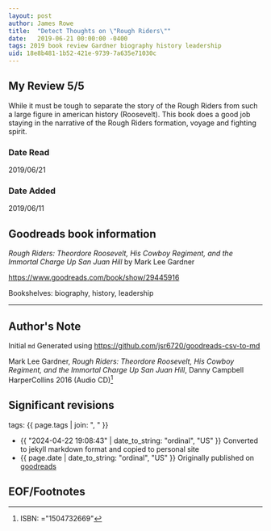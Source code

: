 ```yaml
---
layout: post
author: James Rowe
title:  "Detect Thoughts on \"Rough Riders\""
date:   2019-06-21 00:00:00 -0400
tags: 2019 book review Gardner biography history leadership
uid: 18e8b481-1b52-421e-9739-7a635e71030c
---
```


<!-- highly dependent on how you personally use jekyll templates, and how you want this to show up -->
<!-- escape any jekyll keys with double brackets -->

## My Review 5/5

While it must be tough to separate the story of the Rough Riders from such a large figure in american history (Roosevelt). This book does a good job staying in the narrative of the Rough Riders formation, voyage and fighting spirit.

### Date Read
2019/06/21

### Date Added
2019/06/11

## Goodreads book information

*Rough Riders: Theordore Roosevelt, His Cowboy Regiment, and the Immortal Charge Up San Juan Hill* by Mark Lee Gardner

https://www.goodreads.com/book/show/29445916

Bookshelves: biography, history, leadership

---

## Author's Note

Initial `md` Generated using https://github.com/jsr6720/goodreads-csv-to-md

Mark Lee Gardner, *Rough Riders: Theordore Roosevelt, His Cowboy Regiment, and the Immortal Charge Up San Juan Hill*, Danny Campbell HarperCollins 2016 (Audio CD)[^1]

## Significant revisions

tags: {{ page.tags | join: ", " }} <!-- todo move this somewhere -->

- {{ "2024-04-22 19:08:43" | date_to_string: "ordinal", "US" }} Converted to jekyll markdown format and copied to personal site
- {{ page.date | date_to_string: "ordinal", "US" }} Originally published on [goodreads](https://www.goodreads.com)

## EOF/Footnotes

[^1]: ISBN: ="1504732669"